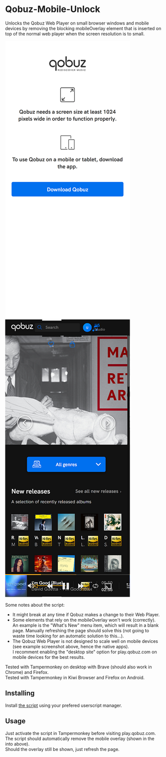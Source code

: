# Qobuz-Mobile-Unlock

Unlocks the Qobuz Web Player on small browser windows and mobile devices by removing the blocking mobileOverlay element that is inserted on top of the normal web player when the screen resolution is to small.

![Qobuz with mobileOverlay](./assets/Qobuz_mobileOverlay_present.png) ![Qobuz mobileOverlay removed](./assets/Qobuz_mobileOverlay_removed.png)

Some notes about the script:

- It might break at any time if Qobuz makes a change to their Web Player.
- Some elements that rely on the mobileOverlay won't work (correctly). An example is the "What's New" menu item, which will result in a blank page. Manually refreshing the page should solve this (not going to waste time looking for an automatic solution to this...).
- The Qobuz Web Player is not designed to scale well on mobile devices (see example screenshot above, hence the native apps).  
  I recomment enabling the "desktop site" option for play.qobuz.com on mobile devices for the best results.

Tested with Tampermonkey on desktop with Brave (should also work in Chrome) and Firefox.  
Tested with Tampermonkey in Kiwi Browser and Firefox on Android.

## Installing

Install [the script](https://github.com/DJDoubleD/Qobuz-Mobile-Unlock/raw/master/qobuz-mobile-unlock.user.js) using your prefered userscript manager.

## Usage

Just activate the script in Tampermonkey before visiting play.qobuz.com. The script should automatically remove the mobile overlay (shown in the into above).  
Should the overlay still be shown, just refresh the page.
